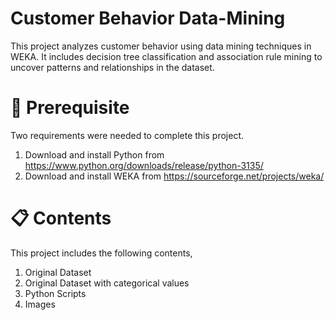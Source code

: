 # Customer Behavior Data-Mining

This project analyzes customer behavior using data mining techniques in WEKA. It includes decision tree classification and association rule mining to uncover patterns and relationships in the dataset.

# 🔧 Prerequisite
Two requirements were needed to complete this project. 
  1. Download and install Python from https://www.python.org/downloads/release/python-3135/
  2. Download and install WEKA from https://sourceforge.net/projects/weka/

# 📋 Contents
This project includes the following contents,
  1. Original Dataset
  2. Original Dataset with categorical values
  3. Python Scripts
  4. Images 
